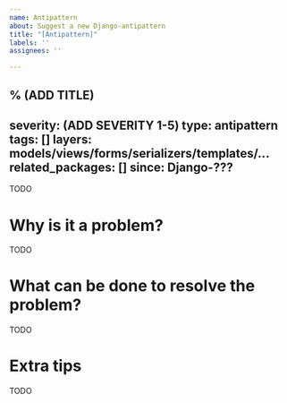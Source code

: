```yaml
---
name: Antipattern
about: Suggest a new Django-antipattern
title: "[Antipattern]"
labels: ''
assignees: ''

---
```


% (ADD TITLE)
---
severity: (ADD SEVERITY 1-5)
type: antipattern
tags: []
layers: models/views/forms/serializers/templates/...
related_packages: []
since: Django-???
---

TODO

# Why is it a problem?

TODO

# What can be done to resolve the problem?

TODO

# Extra tips

TODO
